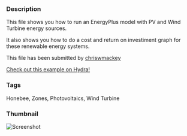 ### Description 
This file shows you how to run an EnergyPlus model with PV and Wind Turbine energy sources.
It also shows you how to do a cost and return on investiment graph for these renewable energy systems.

This file has been submitted by [chriswmackey](https://github.com/chriswmackey)

[Check out this example on Hydra!](http://hydrashare.github.io/hydra/viewer?owner=chriswmackey&fork=hydra_2&id=017_Honeybee_Generation)
### Tags 
Honebee, Zones, Photovoltaics, Wind Turbine
### Thumbnail 
![Screenshot](https://raw.githubusercontent.com/chriswmackey/hydra/master/017_Honeybee_Generation/thumbnail.png)
